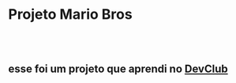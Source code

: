 <h1>Projeto Mario Bros</h1>
<br>
<br>
<h2>esse foi um projeto que aprendi no <a href="https://rodolfomori.com.br/DevCLub">DevClub</a></h2>
